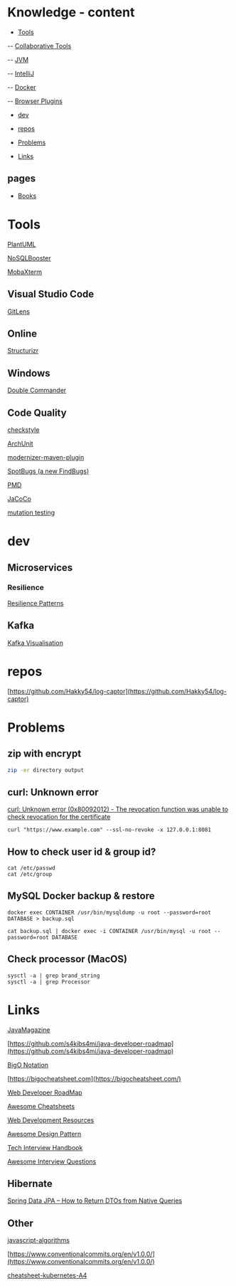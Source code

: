 # Knowledge - content

- [Tools](https://github.com/andrzejsydor/knowledge#tools)

-- [Collaborative Tools](collaborative.md)

-- [JVM](jvm.md)

-- [IntelliJ](intellij.md)

-- [Docker](Docker.md)

-- [Browser Plugins](browser-plugins.md)

- [dev](https://github.com/andrzejsydor/knowledge#dev)

- [repos](https://github.com/andrzejsydor/knowledge#repos)

- [Problems](https://github.com/andrzejsydor/knowledge#problems)

- [Links](https://github.com/andrzejsydor/knowledge#links)

## pages

- [Books](https://github.com/andrzejsydor/knowledge/blob/main/BOOKS.md)

# Tools

[PlantUML](https://plantuml.com/download)

[NoSQLBooster](https://nosqlbooster.com)

[MobaXterm](https://mobaxterm.mobatek.net/)

## Visual Studio Code

[GitLens](https://gitlens.amod.io/)

## Online

[Structurizr](https://structurizr.com/)

## Windows

[Double Commander](https://doublecmd.sourceforge.io/)

## Code Quality

[checkstyle](https://checkstyle.sourceforge.io/)

[ArchUnit](https://www.archunit.org/)

[modernizer-maven-plugin](https://github.com/gaul/modernizer-maven-plugin)

[SpotBugs (a new FindBugs)](https://spotbugs.github.io/)

[PMD](https://pmd.github.io/)

[JaCoCo](https://www.jacoco.org/)

[mutation testing](https://pitest.org/)

# dev

## Microservices

### Resilience

[Resilience Patterns](https://github.com/resilience4j/resilience4j#4-resilience-patterns)

## Kafka

[Kafka Visualisation](https://softwaremill.com/kafka-visualisation/)

# repos

[https://github.com/Hakky54/log-captor](https://github.com/Hakky54/log-captor)

# Problems

## zip with encrypt

```sh
zip -er directory output
```

## curl: Unknown error

[curl: Unknown error (0x80092012) - The revocation function was unable to check revocation for the certificate](https://stackoverflow.com/questions/54938026/curl-unknown-error-0x80092012-the-revocation-function-was-unable-to-check-r)

```
curl "https://www.example.com" --ssl-no-revoke -x 127.0.0.1:8081
```

## How to check user id & group id?

```
cat /etc/passwd
cat /etc/group
```

## MySQL Docker backup & restore


```
docker exec CONTAINER /usr/bin/mysqldump -u root --password=root DATABASE > backup.sql
```

```
cat backup.sql | docker exec -i CONTAINER /usr/bin/mysql -u root --password=root DATABASE
```

## Check processor (MacOS)

```
sysctl -a | grep brand_string
sysctl -a | grep Processor
```

# Links

[JavaMagazine](https://blogs.oracle.com/javamagazine)

[https://github.com/s4kibs4mi/java-developer-roadmap](https://github.com/s4kibs4mi/java-developer-roadmap)

[BigO Notation](https://bigocheatsheet.io/)

[https://bigocheatsheet.com](https://bigocheatsheet.com/)

[Web Developer RoadMap](https://github.com/kamranahmedse/developer-roadmap)

[Awesome Cheatsheets](https://github.com/LeCoupa/awesome-cheatsheets)

[Web Development Resources](https://github.com/markodenic/web-development-resources)

[Awesome Design Pattern](https://github.com/DovAmir/awesome-design-patterns)

[Tech Interview Handbook](https://github.com/yangshun/tech-interview-handbook)

[Awesome Interview Questions](https://github.com/DopplerHQ/awesome-interview-questions)

## Hibernate

[Spring Data JPA – How to Return DTOs from Native Queries](https://thorben-janssen.com/spring-data-jpa-dto-native-queries/)

## Other

[javascript-algorithms](https://github.com/trekhleb/javascript-algorithms)

[https://www.conventionalcommits.org/en/v1.0.0/](https://www.conventionalcommits.org/en/v1.0.0/)

[cheatsheet-kubernetes-A4](https://github.com/dennyzhang/cheatsheet-kubernetes-A4)
